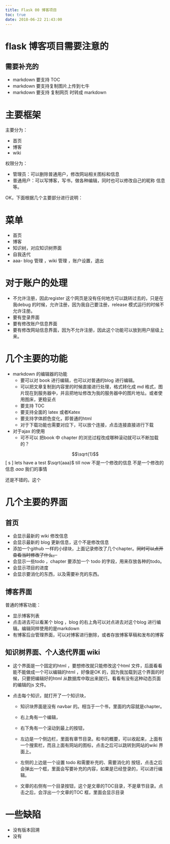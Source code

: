 ```yaml
---
title: Flask 00 博客项目
toc: true
date: 2018-06-22 21:43:00
---
```

# flask 博客项目需要注意的

## 需要补充的
- markdown 要支持 TOC
- markdown 要支持复制图片上传到七牛
- markdown 要支持 复制网页 时转成 markdown


# 主要框架

主要分为：
- 首页
- 博客
- wiki



权限分为：

- 管理员：可以删除普通用户，修改网站相关图标和信息
- 普通用户：可以写博客，写书，做各种编辑，同时也可以修改自己的昵称 信息等。

OK，下面根据几个主要部分进行说明：

# 菜单

- 首页
- 博客
- 知识树，对应知识树界面
- 自我迭代
- aaa- blog 管理  ，wiki 管理 ，账户设置，退出

# 对于账户的处理

- 不允许注册，因此register 这个网页是没有任何地方可以跳转过去的，只是在我debug 的时候，允许注册，因为我自己要注册，release 模式运行的时候不允许注册。
- 要有登录界面
- 要有修改账户信息界面
- 要有修改网站信息界面，因为不允许注册，因此这个功能可以放到用户层级上来。

# 几个主要的功能

- markdown 的编辑器的功能
  - 要可以对 book 进行编辑，也可以对普通的blog 进行编辑。
  - 可以把文章复制到内容里的时候直接进行处理，格式转化成 md 格式，图片现在到服务器中，并且把地址修改为我的服务器中的图片地址。或者使用图床，更稳妥点
  - 要支持 TOC
  - 要支持全面的 latex 或者Katex
  - 要支持字体颜色变化，即普通的html
  - 对于下载功能也需要对应下，可以放个连接，点击连接直接进行下载
- 对于ajax 的使用
  - 可不可以 把book 中 chapter 的浏览过程改成哪种滚动就可以不断加载的？


$$\sqrt{1}$$
\[
s
\]
lets have a test $\sqrt{aaa}$ till now 不是一个修改的信息 不是一个修改的信息 $aaa$  我们的事情

还是不错的。这个


# 几个主要的界面

## 首页

- 会显示最新的 wiki 修改信息
- 会显示最新的 blog 更新信息，这个不是修改信息
- 添加一个github 一样的小绿块，上面记录修改了几个chapter。~~同时可以点开查看当时修改了什么。~~
- 会显示一些todo ，chapter 要添加一个 todo 的字段，用来存放各种的todo。
- 会显示项目的进度
- 会显示要消化的东西，以及需要补充的东西。



## 博客界面

普通的博客功能：

- 显示博客列表
- 点击进去可以看某个 blog ，blog 的右上角可以对点进去对这个blog 进行编辑。编辑同样使用的是markdown
- 有博客后台管理界面，可以对博客进行删除，或者存放博客草稿和发布的博客

## 知识树界面、个人迭代界面 wiki

- 这个界面是一个固定的html ，要想修改就只能修改这个html 文件，后面看看能不能做成一个可以编辑的html ，好像是OK 的，因为我加载到这个界面的时候，只要把编辑好的html 从数据库中取出来就行。看看有没有这种动态页面的编辑的js 文件。

- 点击每个知识，就打开了一个知识块，

  - 知识块界面是没有 navbar 的。相当于一个书，里面的内容就是chapter。

  - 右上角有一个编辑，

  - 右下角有一个滚动到最上的按钮，

  - 左边是一个侧边栏，里面有章节目录。和书的概要，可以收起来，上面有一个搜索栏，而且上面有网站的图标，点击之后可以跳转到网站的wiki 界面上。

  - 左侧的上边是一个设置 todo 和需要补充的、需要消化的 按钮，点击之后会弹出一个框，里面会写要补充的内容，如果是已经登录的，可以进行编辑。

  - 文章的右侧有一个目录按钮，这个是文章的TOC目录，不是章节目录。点击之后，会浮出一个文章的TOC 框，里面会显示目录



# 一些缺陷

- 没有版本回溯
- 没有
